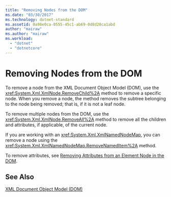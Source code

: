 ```yaml
---
title: "Removing Nodes from the DOM"
ms.date: "03/30/2017"
ms.technology: dotnet-standard
ms.assetid: 0a98e0ca-0555-45c1-ab69-0d8d20ca1abd
author: "mairaw"
ms.author: "mairaw"
ms.workload: 
  - "dotnet"
  - "dotnetcore"
---
```

# Removing Nodes from the DOM
To remove a node from the XML Document Object Model (DOM), use the <xref:System.Xml.XmlNode.RemoveChild%2A> method to remove a specific node. When you remove a node, the method removes the subtree belonging to the node being removed; that is, if it is not a leaf node.  
  
 To remove multiple nodes from the DOM, use the <xref:System.Xml.XmlNode.RemoveAll%2A> method to remove all the children and attributes, if applicable, of the current node.  
  
 If you are working with an <xref:System.Xml.XmlNamedNodeMap>, you can remove a node using the <xref:System.Xml.XmlNamedNodeMap.RemoveNamedItem%2A> method.  
  
 To remove attributes, see [Removing Attributes from an Element Node in the DOM](../../../../docs/standard/data/xml/removing-attributes-from-an-element-node-in-the-dom.md).  
  
## See Also  
 [XML Document Object Model (DOM)](../../../../docs/standard/data/xml/xml-document-object-model-dom.md)
